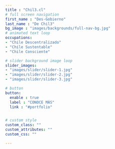 ```yaml
---
title : "Chil3.cl"
# full screen navigation
first_name : "Des-Gobierno"
last_name : "De Chil3"
bg_image : "images/backgrounds/full-nav-bg.jpg"
# animated text loop
occupations:
- "Chile Descentralizado"
- "Chile Sustentable"
- "Chile Consciente"

# slider background image loop
slider_images:
- "images/slider/slider-1.jpg"
- "images/slider/slider-2.jpg"
- "images/slider/slider-3.jpg"

# button
button:
  enable : true
  label : "CONOCE MÁS"
  link : "#portfolio"


# custom style
custom_class: "" 
custom_attributes: "" 
custom_css: ""

---
```

